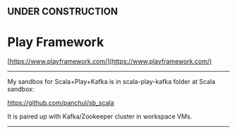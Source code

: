 

## UNDER CONSTRUCTION

# Play Framework

[https://www.playframework.com/](https://www.playframework.com/)


---

My sandbox for Scala+Play+Kafka is in scala-play-kafka folder at Scala sandbox:

https://github.com/panchul/sb_scala

It is paired up with Kafka/Zookeeper cluster in workspace VMs.

---
